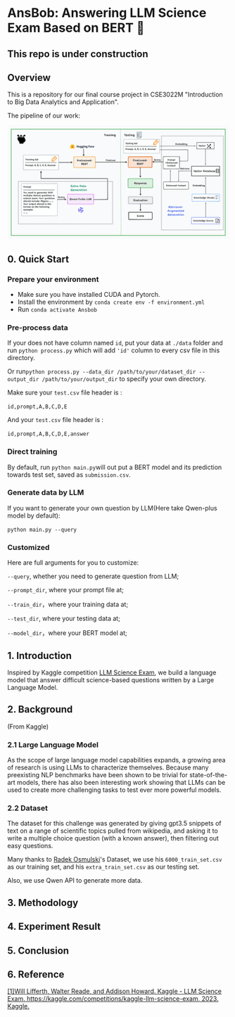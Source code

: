 # AnsBob:  Answering LLM Science Exam Based on BERT 📝
## This repo is under construction

## Overview
This is a repository for our final course project in CSE3022M "Introduction to Big Data Analytics and Application".

The pipeline of our work:

![figure 1](./asset/pipeline.png)

## 0. Quick Start
### **Prepare your environment**

- Make sure you have installed CUDA and Pytorch.
- Install the environment by ``conda create env -f environment.yml``
- Run ``conda activate Ansbob``

### **Pre-process data**

If your does not have column named `id`, put your data at ``./data`` folder and run ``python process.py`` which will add ``'id'`` column to every csv file in this directory.

Or run``python process.py --data_dir /path/to/your/dataset_dir --output_dir /path/to/your/output_dir``
to specify your own directory.

Make sure your ``test.csv`` file header is :

``id,prompt,A,B,C,D,E``

And your ``test.csv`` file header is :

``id,prompt,A,B,C,D,E,answer``

### **Direct training**
By default, run ``python main.py``will out put a BERT model and its prediction towards test set, saved as ``submission.csv``.

### **Generate data by LLM**
If you want to generate your own question by LLM(Here take Qwen-plus model by default):

``python main.py --query``

### Customized
Here are full arguments for you to customize:

``--query``, whether you need to generate question from LLM; 

``--prompt_dir``, where your prompt file at;

``--train_dir``，where your training data at;

``--test_dir``, where your testing data at;

``--model_dir``，where your BERT model at;

## 1. Introduction
Inspired by Kaggle competition [LLM Science Exam](https://www.kaggle.com/competitions/kaggle-llm-science-exam), we build a language model that answer difficult science-based questions written by a Large Language Model.

## 2. Background
(From Kaggle)
### 2.1 Large Language Model
As the scope of large language model capabilities expands, a growing area of research is using LLMs to characterize themselves. Because many preexisting NLP benchmarks have been shown to be trivial for state-of-the-art models, there has also been interesting work showing that LLMs can be used to create more challenging tasks to test ever more powerful models.

### 2.2 Dataset
The dataset for this challenge was generated by giving gpt3.5 snippets of text on a range of scientific topics pulled from wikipedia, and asking it to write a multiple choice question (with a known answer), then filtering out easy questions.

Many thanks to [Radek Osmulski](https://www.kaggle.com/datasets/radek1/additional-train-data-for-llm-science-exam/data?select=6000_train_examples.csv)'s Dataset, we use his ``6000_train_set.csv`` as our training set, and his ``extra_train_set.csv`` as our testing set.

Also, we use Qwen API to generate more data.

## 3. Methodology

## 4. Experiment Result

## 5. Conclusion

## 6. Reference
[[1]Will Lifferth, Walter Reade, and Addison Howard. Kaggle - LLM Science Exam. https://kaggle.com/competitions/kaggle-llm-science-exam, 2023. Kaggle.](www.kaggle.com/competitions/kaggle-llm-science-exam/overview/$citation)